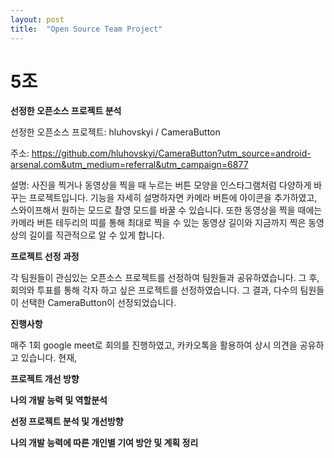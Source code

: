 ```yaml
---
layout: post
title:  "Open Source Team Project"
---
```


# 5조

**선정한 오픈소스 프로젝트 분석**

선정한 오픈소스 프로젝트: hluhovskyi / CameraButton

주소: https://github.com/hluhovskyi/CameraButton?utm_source=android-arsenal.com&utm_medium=referral&utm_campaign=6877

설명: 사진을 찍거나 동영상을 찍을 때 누르는 버튼 모양을 인스타그램처럼 다양하게 바꾸는 프로젝트입니다. 기능을 자세히 설명하자면 카메라 버튼에 아이콘을 추가하였고, 스와이프해서 원하는 모드로 촬영 모드를 바꿀 수 있습니다. 또한 동영상을 찍을 때에는 카메라 버튼 테두리의 띠를 통해 최대로 찍을 수 있는 동영상 길이와 지금까지 찍은 동영상의 길이를 직관적으로 알 수 있게 합니다. 


**프로젝트 선정 과정**

각 팀원들이 관심있는 오픈소스 프로젝트를 선정하여 팀원들과 공유하였습니다. 
그 후, 회의와 투표를 통해 각자 하고 싶은 프로젝트를 선정하였습니다.
그 결과, 다수의 팀원들이 선택한 CameraButton이 선정되었습니다.

**진행사항**

매주 1회 google meet로 회의를 진행하였고, 카카오톡을 활용하여 상시 의견을 공유하고 있습니다.
현재, 

**프로젝트 개선 방향**

**나의 개발 능력 및 역할분석**

**선정 프로젝트 분석 및 개선방향**

**나의 개발 능력에 따른 개인별 기여 방안 및 계획 정리**
